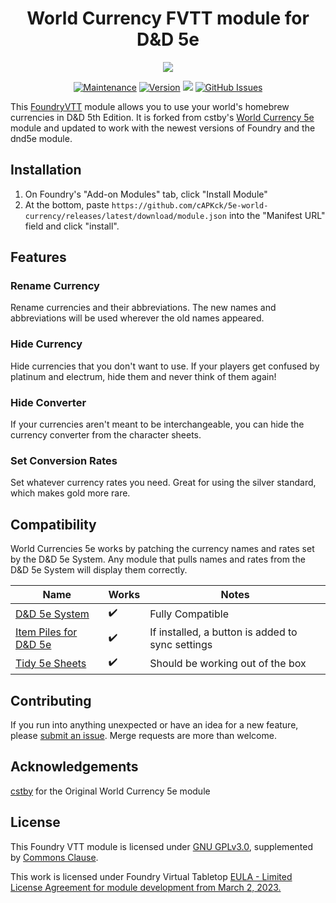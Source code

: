 <h1 align="center">World Currency FVTT module for D&D 5e</h1>

<p align="center">
<img src="https://gitlab.com/uploads/-/system/project/avatar/9199873/fvtt-solid-512.png?width=64" />
</p>
<p align="center">
<a href="https://github.com/cAPKck/5e-world-currency"><img src="https://img.shields.io/badge/Maintained%3F-yes-green.svg" alt="Maintenance"></a>
<a href="https://github.com/cAPKck/5e-world-currency"><img src="https://img.shields.io/github/v/release/cAPKck/5e-world-currency.svg" alt="Version"></a>
<a href="https://foundryvtt.com/releases/"><img src="https://img.shields.io/endpoint?url=https://foundryshields.com/version?url=https://github.com/cAPKck/5e-world-currency/releases/latest/download/module.json"></a>
<a href="https://github.com/cAPKck/5e-world-currency/issues"><img alt="GitHub Issues" src="https://img.shields.io/github/issues/cAPKck/5e-world-currency"></a>
</p>

This [FoundryVTT](https://foundryvtt.com) module allows you to use your world's homebrew currencies in D&D 5th Edition. It is forked from cstby's [World Currency 5e](https://github.com/cstby/foundryvtt-world-currency-5e) module and updated to work with the newest versions of Foundry and the dnd5e module.

## Installation

1. On Foundry's "Add-on Modules" tab, click "Install Module"
2. At the bottom, paste `https://github.com/cAPKck/5e-world-currency/releases/latest/download/module.json` into the "Manifest URL" field and click "install".

## Features

### Rename Currency

Rename currencies and their abbreviations. The new names and abbreviations will be used wherever the old names appeared.

### Hide Currency

Hide currencies that you don't want to use. If your players get confused by platinum and electrum, hide them and never think of them again!

### Hide Converter

If your currencies aren't meant to be interchangeable, you can hide the currency converter from the character sheets.

### Set Conversion Rates

Set whatever currency rates you need. Great for using the silver standard, which makes gold more rare.

## Compatibility

World Currencies 5e works by patching the currency names and rates set by the D&D 5e System. Any module that pulls names and rates from the D&D 5e System will display them correctly.

| **Name** | Works | Notes |
| --- | --- | --- |
| [D&D 5e System](https://github.com/foundryvtt/dnd5e) | :heavy_check_mark: | Fully Compatible |
| [Item Piles for D&D 5e](https://github.com/fantasycalendar/FoundryVTT-ItemPilesDND5e) | :heavy_check_mark: | If installed, a button is added to sync settings |
| [Tidy 5e Sheets](https://github.com/kgar/foundry-vtt-tidy-5e-sheets) | :heavy_check_mark: | Should be working out of the box |

## Contributing

If you run into anything unexpected or have an idea for a new feature, please [submit an issue](https://github.com/cAPKck/5e-world-currency/issues). Merge requests are more than welcome.

## Acknowledgements

[cstby](https://github.com/cstby) for the Original World Currency 5e module

## License

This Foundry VTT module is licensed under [GNU GPLv3.0](https://www.gnu.org/licenses/gpl-3.0.en.html), supplemented by [Commons Clause](https://commonsclause.com/).

This work is licensed under Foundry Virtual Tabletop [EULA - Limited License Agreement for module development from March 2, 2023.](https://foundryvtt.com/article/license/)
